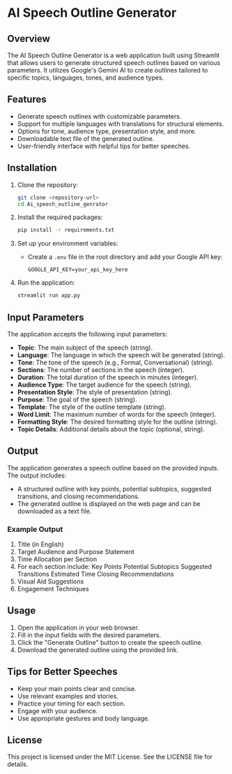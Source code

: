 # AI Speech Outline Generator

## Overview
The AI Speech Outline Generator is a web application built using Streamlit that allows users to generate structured speech outlines based on various parameters. It utilizes Google's Gemini AI to create outlines tailored to specific topics, languages, tones, and audience types.

## Features
- Generate speech outlines with customizable parameters.
- Support for multiple languages with translations for structural elements.
- Options for tone, audience type, presentation style, and more.
- Downloadable text file of the generated outline.
- User-friendly interface with helpful tips for better speeches.

## Installation

1. Clone the repository:
   ```bash
   git clone <repository-url>
   cd Ai_speech_outline_genrator
   ```

2. Install the required packages:
   ```bash
   pip install -r requirements.txt
   ```

3. Set up your environment variables:
   - Create a `.env` file in the root directory and add your Google API key:
     ```
     GOOGLE_API_KEY=your_api_key_here
     ```

4. Run the application:
   ```bash
   streamlit run app.py
   ```

## Input Parameters
The application accepts the following input parameters:

- **Topic**: The main subject of the speech (string).
- **Language**: The language in which the speech will be generated (string).
- **Tone**: The tone of the speech (e.g., Formal, Conversational) (string).
- **Sections**: The number of sections in the speech (integer).
- **Duration**: The total duration of the speech in minutes (integer).
- **Audience Type**: The target audience for the speech (string).
- **Presentation Style**: The style of presentation (string).
- **Purpose**: The goal of the speech (string).
- **Template**: The style of the outline template (string).
- **Word Limit**: The maximum number of words for the speech (integer).
- **Formatting Style**: The desired formatting style for the outline (string).
- **Topic Details**: Additional details about the topic (optional, string).

## Output
The application generates a speech outline based on the provided inputs. The output includes:

- A structured outline with key points, potential subtopics, suggested transitions, and closing recommendations.
- The generated outline is displayed on the web page and can be downloaded as a text file.

### Example Output
1. Title (in English)
2. Target Audience and Purpose Statement
3. Time Allocation per Section
4. For each section include:
Key Points
Potential Subtopics
Suggested Transitions
Estimated Time
Closing Recommendations
6. Visual Aid Suggestions
7. Engagement Techniques


## Usage
1. Open the application in your web browser.
2. Fill in the input fields with the desired parameters.
3. Click the "Generate Outline" button to create the speech outline.
4. Download the generated outline using the provided link.

## Tips for Better Speeches
- Keep your main points clear and concise.
- Use relevant examples and stories.
- Practice your timing for each section.
- Engage with your audience.
- Use appropriate gestures and body language.

## License
This project is licensed under the MIT License. See the LICENSE file for details.